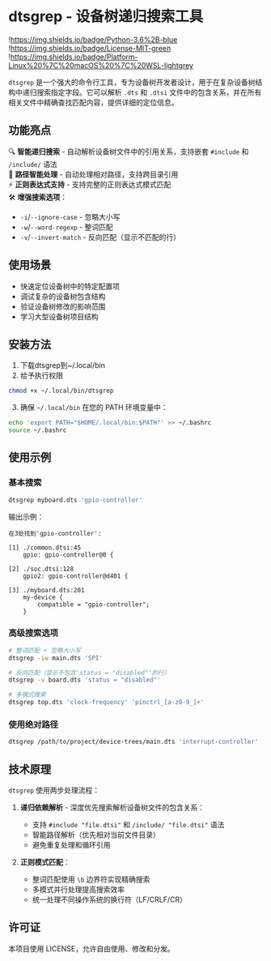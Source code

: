 # dtsgrep - 设备树递归搜索工具

!https://img.shields.io/badge/Python-3.6%2B-blue
!https://img.shields.io/badge/License-MIT-green
!https://img.shields.io/badge/Platform-Linux%20%7C%20macOS%20%7C%20WSL-lightgrey

`dtsgrep` 是一个强大的命令行工具，专为设备树开发者设计，用于在复杂设备树结构中递归搜索指定字段。它可以解析 `.dts` 和 `.dtsi` 文件中的包含关系，并在所有相关文件中精确查找匹配内容，提供详细的定位信息。

## 功能亮点

🔍 **智能递归搜索** - 自动解析设备树文件中的引用关系，支持嵌套 `#include` 和 `/include/` 语法  
📂 **路径智能处理** - 自动处理相对路径，支持跨目录引用  
⚡ **正则表达式支持** - 支持完整的正则表达式模式匹配  
🛠️ **增强搜索选项**：
- `-i`/`--ignore-case` - 忽略大小写
- `-w`/`--word-regexp` - 整词匹配
- `-v`/`--invert-match` - 反向匹配（显示不匹配的行）

## 使用场景

- 快速定位设备树中的特定配置项
- 调试复杂的设备树包含结构
- 验证设备树修改的影响范围
- 学习大型设备树项目结构

## 安装方法

1. 下载dtsgrep到~/.local/bin
2. 给予执行权限
```bash
chmod +x ~/.local/bin/dtsgrep
```

3. 确保 `~/.local/bin` 在您的 PATH 环境变量中：
```bash
echo 'export PATH="$HOME/.local/bin:$PATH"' >> ~/.bashrc
source ~/.bashrc
```

## 使用示例

### 基本搜索
```bash
dtsgrep myboard.dts 'gpio-controller'
```

输出示例：
```
在3处找到'gpio-controller':

[1] ./common.dtsi:45
    gpio: gpio-controller@0 {

[2] ./soc.dtsi:128
    gpio2: gpio-controller@d401 {

[3] ./myboard.dts:201
    my-device {
        compatible = "gpio-controller";
    }
```

### 高级搜索选项
```bash
# 整词匹配 + 忽略大小写
dtsgrep -iw main.dts 'SPI'

# 反向匹配（显示不包含'status = "disabled"'的行）
dtsgrep -v board.dts 'status = "disabled"'

# 多模式搜索
dtsgrep top.dts 'clock-frequency' 'pinctrl_[a-z0-9_]+'
```

### 使用绝对路径
```bash
dtsgrep /path/to/project/device-trees/main.dts 'interrupt-controller'
```

## 技术原理

`dtsgrep` 使用两步处理流程：
1. **递归依赖解析** - 深度优先搜索解析设备树文件的包含关系：
   - 支持 `#include "file.dtsi"` 和 `/include/ "file.dtsi"` 语法
   - 智能路径解析（优先相对当前文件目录）
   - 避免重复处理和循环引用

2. **正则模式匹配**：
   - 整词匹配使用 `\b` 边界符实现精确搜索
   - 多模式并行处理提高搜索效率
   - 统一处理不同操作系统的换行符（LF/CRLF/CR）

## 许可证

本项目使用 LICENSE，允许自由使用、修改和分发。
